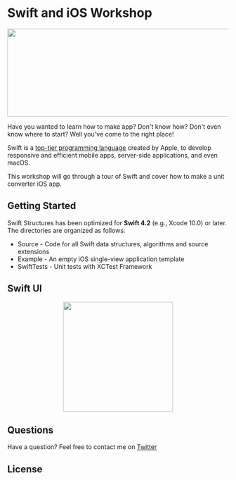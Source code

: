 # Swift and iOS Workshop
<div align="center">
<img width="700" height="200" src="https://cdn-images-1.medium.com/max/800/1*e1ndrqm2zZhe7IVjA6ugpw.jpeg"><br>
</div>

Have you wanted to learn how to make app? Don't know how? Don't even know where to start? Well you've come to the right place!

Swift is a [top-tier programming language](https://www.wired.com/story/apples-swift-programming-language-is-now-top-tier/) created by Apple, to develop responsive and efficient mobile apps, server-side applications, and even macOS.

This workshop will go through a tour of Swift and cover how to make a unit converter iOS app.


Getting Started
--------------------

Swift Structures has been optimized for **Swift 4.2** (e.g., Xcode 10.0) or later. The directories are organized as follows:
+ Source - Code for all Swift data structures, algorithms and source extensions
+ Example - An empty iOS single-view application template
+ SwiftTests - Unit tests with XCTest Framework


Swift UI
--------------------
<div align="center">
<img width="250" height="250" src="https://developer.apple.com/assets/elements/icons/swiftui/swiftui-96x96_2x.png"><br>
</div>
</div>


Questions
--------------------

Have a question? Feel free to contact me on <a href="http://www.twitter.com/leonardodika_" target="_blank">Twitter</a>


License
--------------------

